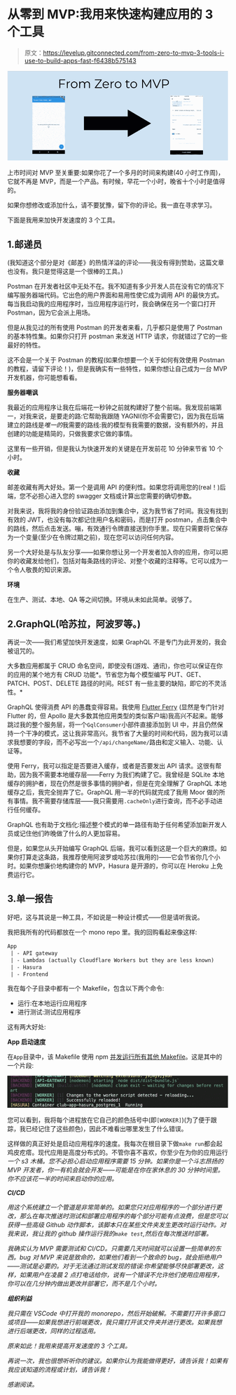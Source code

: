 # 从零到 MVP:我用来快速构建应用的 3 个工具

> 原文：<https://levelup.gitconnected.com/from-zero-to-mvp-3-tools-i-use-to-build-apps-fast-f6438b575143>

![](img/94182bbbb44d3519445e2ad6a00a0049.png)

上市时间对 MVP 至关重要:如果你花了一个多月的时间来构建(40 小时工作周)，它就不再是 MVP，而是一个产品。有时候，早花一个小时，晚省十个小时是值得的。

如果你想修改或添加什么，请不要犹豫，留下你的评论。我一直在寻求学习。

下面是我用来加快开发速度的 3 个工具。

## 1.邮递员

(我知道这个部分是对《邮差》的热情洋溢的评论——我没有得到赞助，这篇文章也没有。我只是觉得这是一个很棒的工具。)

Postman 在开发者社区中无处不在。我不知道有多少开发人员在没有它的情况下编写服务器端代码。它出色的用户界面和易用性使它成为调用 API 的最快方式。每当我启动我的应用程序时，当应用程序运行时，我会确保在另一个窗口打开 Postman，因为它会派上用场。

但是从我见过的所有使用 Postman 的开发者来看，几乎都只是使用了 Postman 的基本特性集。如果你只打开 postman 来发送 HTTP 请求，你就错过了它的一些最好的特性。

这不会是一个关于 Postman 的教程(如果你想要一个关于如何有效使用 Postman 的教程，请留下评论！)，但是我确实有一些特性，如果你想让自己成为一台 MVP 开发机器，你可能想看看。

**服务器嘲讽**

我最近的应用程序让我在后端花一秒钟之前就构建好了整个前端。我发现前端第一，对我来说，是要走的路:它帮助我跟随 YAGNI(你不会需要它)，因为我在后端建立的路线是*唯一的*我需要的路线:我的模型有我需要的数据，没有额外的，并且创建的功能是精简的，只做我要求它做的事情。

这里有一些开销，但是我认为快速开发的关键是在开发前花 10 分钟来节省 10 个小时。

**收藏**

邮差收藏有两大好处。第一个是调用 API 的便利性。如果您将调用您的(real！)后端，您不必担心进入您的 swagger 文档或计算出您需要的确切参数。

对我来说，我将我的身份验证路由添加到集合中，这为我节省了时间。我没有找到有效的 JWT，也没有每次都记住用户名和密码，而是打开 postman，点击集合中的路线，然后点击发送。嘣，有效通行令牌直接送到你手里。现在只需要将它保存为一个变量(至少在令牌过期之前)，现在您可以访问任何内容。

另一个大好处是与队友分享——如果你想让另一个开发者加入你的应用，你可以把你的收藏发给他们，包括对每条路线的评论、对整个收藏的注释等。它可以成为一个令人敬畏的知识来源。

**环境**

在生产、测试、本地、QA 等之间切换。环境从未如此简单。说够了。

## 2.GraphQL(哈苏拉，阿波罗等。)

再说一次——我们希望加快开发速度，如果 GraphQL 不是专门为此开发的，我会被诅咒的。

大多数应用都属于 CRUD 命名空间，即使没有(游戏、通讯)，你也可以保证在你的应用的某个地方有 CRUD 功能*。节省您为每个模型编写 PUT、GET、PATCH、POST、DELETE 路径的时间。REST 有一些主要的缺陷，即它的不灵活性。*

GraphQL 使得消费 API 的愚蠢变得容易。我使用 [Flutter Ferry](https://pub.dev/packages/ferry) (显然是专门针对 Flutter 的，但 Apollo 是大多数其他应用类型的类似客户端)我高兴不起来。能够跳过我的整个服务层，将一个`GqlConsumer`小部件直接添加到 UI 中，并且仍然保持一个干净的模式，这让我非常高兴。我节省了大量的时间和代码，因为我可以请求我想要的字段，而不必写出一个`/api/changeName/`路由和定义输入、功能、认证等。

使用 Ferry，我可以指定是否要进入缓存，或者是否要发出 API 请求。这很有帮助，因为我不需要本地缓存层——Ferry 为我们构建了它。我曾经是 SQLite 本地缓存的拥护者，现在仍然是很多事情的拥护者，但是在完全理解了 GraphQL 本地缓存之后，我完全抛弃了它。GraphQL 用一半的代码就完成了我用 Moor 做的所有事情。我不需要存储库层——我只需要用`.cacheOnly`进行查询，而不必手动进行任何缓存。

GraphQL 也有助于文档化:描述整个模式的单一路径有助于任何希望添加新开发人员或记住他们昨晚做了什么的人更加容易。

但是，如果您从头开始编写 GraphQL 后端，我可以看到这是一个巨大的麻烦。如果你打算走这条路，我推荐使用阿波罗或哈苏拉(我用的)——它会节省你几个小时。如果你想廉价地构建你的 MVP，Hasura 是开源的，你可以在 Heroku 上免费运行它。

## 3.单一报告

好吧，这与其说是一种工具，不如说是一种设计模式——但是请听我说。

我把我所有的代码都放在一个 mono repo 里。我的回购看起来像这样:

```
App
 | - API gateway
 | - Lambdas (actually Cloudflare Workers but they are less known)
 | - Hasura
 | - Frontend
```

我在每个子目录中都有一个 Makefile，包含以下两个命令:

*   运行:在本地运行应用程序
*   进行测试:测试应用程序

这有两大好处:

**App 启动速度**

在`App`目录中，该 Makefile 使用 npm [并发运行所有其他 Makefile](https://www.npmjs.com/package/concurrently)。这是其中的一个片段:

![](img/d32c8dd0429daf8f20350afc267afc88.png)

您可以看到，我将每个进程放在它自己的颜色括号中(即`[WORKER]`)(为了便于跟踪，我已经记住了这些颜色)，因此不难看出哪里发生了什么错误。

这样做的真正好处是启动应用程序的速度。我每次在根目录下做`make run`都会起鸡皮疙瘩。现代应用是高度分布式的。不管你喜不喜欢，你至少在为你的应用运行*一个 s3 木桶。您不必担心启动应用程序需要 15 分钟。如果你是一个斗志昂扬的 MVP 开发者，你一有机会就会开发——可能是在你在家休息的 30 分钟时间里。你不应该花一半的时间来启动你的应用。*

***CI/CD***

*用这个系统建立一个管道是非常简单的。如果您只对应用程序的一个部分进行更改，那么在每次推送时测试和部署应用程序的每个部分可能有点浪费，但是您可以获得一些高级 Github 动作脚本，该脚本只在某些文件夹发生更改时运行动作。对我来说，我让我的 github 操作运行我的`make test`,然后在每次推送时部署。*

*我确实认为 MVP 需要测试和 CI/CD。只需要几天时间就可以设置一些简单的东西。bug 对 MVP 来说是致命的，如果他们看到一个致命的 bug，就会拒绝用户——测试是必要的。对于无法通过测试发现的错误:你希望能够尽快部署更改，这样，如果用户在凌晨 2 点打电话给你，说有一个错误不允许他们使用应用程序，你可以在几分钟内做出更改并部署它，而不是几个小时。*

***组织利益***

*我只需在 VSCode 中打开我的 monorepo，然后开始破解。不需要打开许多窗口或项目——如果我想进行前端更改，我只需打开该文件夹并进行更改。如果我想进行后端更改，同样的过程适用。*

*原来如此！我用来提高开发速度的 3 个工具。*

*再说一次，我也很想听听你的建议。如果你认为我能做得更好，请告诉我！如果有我应该知道的流程或计划，请告诉我！*

*感谢阅读。*